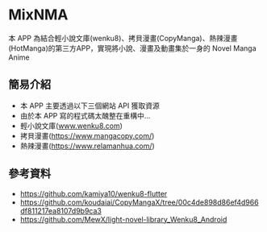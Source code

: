 # MixNMA
本 APP 為結合輕小說文庫(wenku8)、拷貝漫畫(CopyManga)、熱辣漫畫(HotManga)的第三方APP，實現將小說、漫畫及動畫集於一身的
Novel
Manga
Anime

## 簡易介紹
* 本 APP 主要透過以下三個網站 API 獲取資源
* 由於本 APP 寫的程式碼太醜整在重構中...
* 輕小說文庫(www.wenku8.com)
* 拷貝漫畫(https://www.mangacopy.com/)
* 熱辣漫畫(https://www.relamanhua.com/)

## 參考資料
* https://github.com/kamiya10/wenku8-flutter
* https://github.com/koudaiai/CopyMangaX/tree/00c4de898d86ef4d966df811217ea8107d9b9ca3
* https://github.com/MewX/light-novel-library_Wenku8_Android
